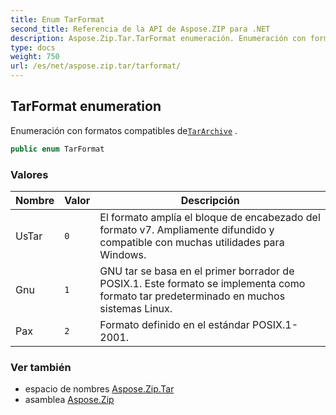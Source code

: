 ```yaml
---
title: Enum TarFormat
second_title: Referencia de la API de Aspose.ZIP para .NET
description: Aspose.Zip.Tar.TarFormat enumeración. Enumeración con formatos compatibles deTarArchive .
type: docs
weight: 750
url: /es/net/aspose.zip.tar/tarformat/
---
```

## TarFormat enumeration

Enumeración con formatos compatibles de[`TarArchive`](../tararchive/) .

```csharp
public enum TarFormat
```

### Valores

| Nombre | Valor | Descripción |
| --- | --- | --- |
| UsTar | `0` | El formato amplía el bloque de encabezado del formato v7. Ampliamente difundido y compatible con muchas utilidades para Windows. |
| Gnu | `1` | GNU tar se basa en el primer borrador de POSIX.1. Este formato se implementa como formato tar predeterminado en muchos sistemas Linux. |
| Pax | `2` | Formato definido en el estándar POSIX.1-2001. |

### Ver también

* espacio de nombres [Aspose.Zip.Tar](../../aspose.zip.tar/)
* asamblea [Aspose.Zip](../../)


